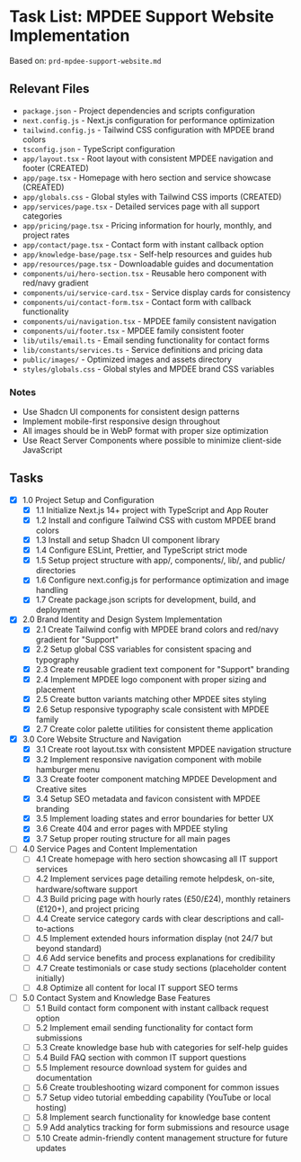 # Task List: MPDEE Support Website Implementation

Based on: `prd-mpdee-support-website.md`

## Relevant Files

- `package.json` - Project dependencies and scripts configuration
- `next.config.js` - Next.js configuration for performance optimization
- `tailwind.config.js` - Tailwind CSS configuration with MPDEE brand colors
- `tsconfig.json` - TypeScript configuration
- `app/layout.tsx` - Root layout with consistent MPDEE navigation and footer (CREATED)
- `app/page.tsx` - Homepage with hero section and service showcase (CREATED)
- `app/globals.css` - Global styles with Tailwind CSS imports (CREATED)
- `app/services/page.tsx` - Detailed services page with all support categories
- `app/pricing/page.tsx` - Pricing information for hourly, monthly, and project rates
- `app/contact/page.tsx` - Contact form with instant callback option
- `app/knowledge-base/page.tsx` - Self-help resources and guides hub
- `app/resources/page.tsx` - Downloadable guides and documentation
- `components/ui/hero-section.tsx` - Reusable hero component with red/navy gradient
- `components/ui/service-card.tsx` - Service display cards for consistency
- `components/ui/contact-form.tsx` - Contact form with callback functionality
- `components/ui/navigation.tsx` - MPDEE family consistent navigation
- `components/ui/footer.tsx` - MPDEE family consistent footer
- `lib/utils/email.ts` - Email sending functionality for contact forms
- `lib/constants/services.ts` - Service definitions and pricing data
- `public/images/` - Optimized images and assets directory
- `styles/globals.css` - Global styles and MPDEE brand CSS variables

### Notes

- Use Shadcn UI components for consistent design patterns
- Implement mobile-first responsive design throughout
- All images should be in WebP format with proper size optimization
- Use React Server Components where possible to minimize client-side JavaScript

## Tasks

- [x] 1.0 Project Setup and Configuration
  - [x] 1.1 Initialize Next.js 14+ project with TypeScript and App Router
  - [x] 1.2 Install and configure Tailwind CSS with custom MPDEE brand colors
  - [x] 1.3 Install and setup Shadcn UI component library
  - [x] 1.4 Configure ESLint, Prettier, and TypeScript strict mode
  - [x] 1.5 Setup project structure with app/, components/, lib/, and public/ directories
  - [x] 1.6 Configure next.config.js for performance optimization and image handling
  - [x] 1.7 Create package.json scripts for development, build, and deployment

- [x] 2.0 Brand Identity and Design System Implementation
  - [x] 2.1 Create Tailwind config with MPDEE brand colors and red/navy gradient for "Support"
  - [x] 2.2 Setup global CSS variables for consistent spacing and typography
  - [x] 2.3 Create reusable gradient text component for "Support" branding
  - [x] 2.4 Implement MPDEE logo component with proper sizing and placement
  - [x] 2.5 Create button variants matching other MPDEE sites styling
  - [x] 2.6 Setup responsive typography scale consistent with MPDEE family
  - [x] 2.7 Create color palette utilities for consistent theme application

- [x] 3.0 Core Website Structure and Navigation
  - [x] 3.1 Create root layout.tsx with consistent MPDEE navigation structure
  - [x] 3.2 Implement responsive navigation component with mobile hamburger menu
  - [x] 3.3 Create footer component matching MPDEE Development and Creative sites
  - [x] 3.4 Setup SEO metadata and favicon consistent with MPDEE branding
  - [x] 3.5 Implement loading states and error boundaries for better UX
  - [x] 3.6 Create 404 and error pages with MPDEE styling
  - [x] 3.7 Setup proper routing structure for all main pages

- [ ] 4.0 Service Pages and Content Implementation
  - [ ] 4.1 Create homepage with hero section showcasing all IT support services
  - [ ] 4.2 Implement services page detailing remote helpdesk, on-site, hardware/software support
  - [ ] 4.3 Build pricing page with hourly rates (£50/£24), monthly retainers (£120+), and project pricing
  - [ ] 4.4 Create service category cards with clear descriptions and call-to-actions
  - [ ] 4.5 Implement extended hours information display (not 24/7 but beyond standard)
  - [ ] 4.6 Add service benefits and process explanations for credibility
  - [ ] 4.7 Create testimonials or case study sections (placeholder content initially)
  - [ ] 4.8 Optimize all content for local IT support SEO terms

- [ ] 5.0 Contact System and Knowledge Base Features
  - [ ] 5.1 Build contact form component with instant callback request option
  - [ ] 5.2 Implement email sending functionality for contact form submissions
  - [ ] 5.3 Create knowledge base hub with categories for self-help guides
  - [ ] 5.4 Build FAQ section with common IT support questions
  - [ ] 5.5 Implement resource download system for guides and documentation
  - [ ] 5.6 Create troubleshooting wizard component for common issues
  - [ ] 5.7 Setup video tutorial embedding capability (YouTube or local hosting)
  - [ ] 5.8 Implement search functionality for knowledge base content
  - [ ] 5.9 Add analytics tracking for form submissions and resource usage
  - [ ] 5.10 Create admin-friendly content management structure for future updates
